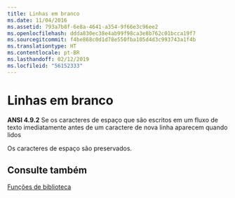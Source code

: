 ```yaml
---
title: Linhas em branco
ms.date: 11/04/2016
ms.assetid: 793a7b8f-6e8a-4641-a354-9f66e3c96ee2
ms.openlocfilehash: ddda830ec38e4ab99f98ca3e8b762c01bcca19f7
ms.sourcegitcommit: f4be868c0d1d78e550fba105d4d3c993743a1f4b
ms.translationtype: HT
ms.contentlocale: pt-BR
ms.lasthandoff: 02/12/2019
ms.locfileid: "56152333"
---
```

# <a name="blank-lines"></a>Linhas em branco

**ANSI 4.9.2** Se os caracteres de espaço que são escritos em um fluxo de texto imediatamente antes de um caractere de nova linha aparecem quando lidos

Os caracteres de espaço são preservados.

## <a name="see-also"></a>Consulte também

[Funções de biblioteca](../c-language/library-functions.md)
